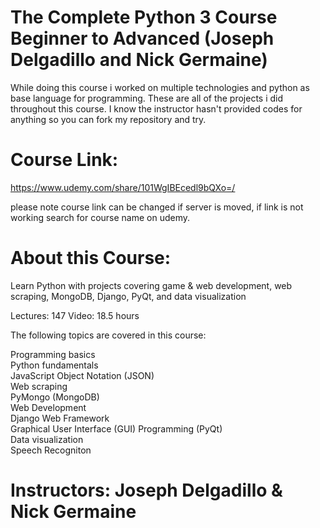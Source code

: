 # The Complete Python 3 Course Beginner to Advanced (Joseph Delgadillo and Nick Germaine)
While doing this course i worked on multiple technologies and python as base language for programming. These are all of the projects i did throughout this course. I know the instructor hasn't provided codes for anything so you can fork my repository and try.
# Course Link:
https://www.udemy.com/share/101WgIBEcedl9bQXo=/ 

please note course link can be changed if server is moved, if link is not working search for course name on udemy.

# About this Course:

Learn Python with projects covering game & web development, web scraping, MongoDB, Django, PyQt, and data visualization

Lectures: 147
Video: 18.5 hours

The following topics are covered in this course:

Programming basics  
Python fundamentals  
JavaScript Object Notation (JSON)  
Web scraping  
PyMongo (MongoDB)  
Web Development  
Django Web Framework  
Graphical User Interface (GUI) Programming (PyQt)  
Data visualization  
Speech Recogniton  

# Instructors: Joseph Delgadillo & Nick Germaine
